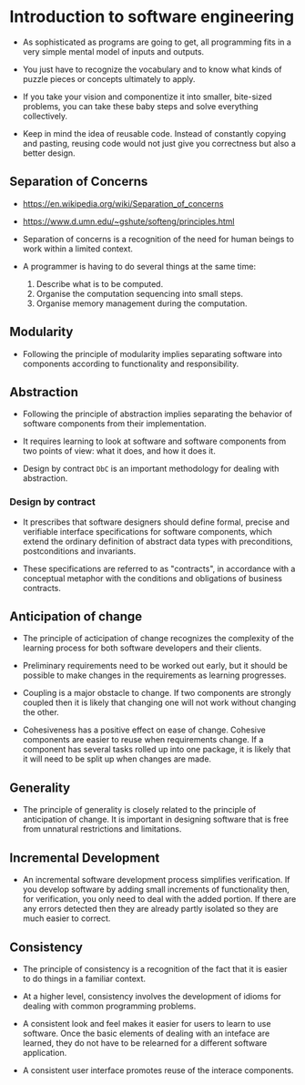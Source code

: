 # Introduction to software engineering

* As sophisticated as programs are going to get, all programming fits in a very simple mental model of inputs and outputs.

* You just have to recognize the vocabulary and to know what kinds of puzzle pieces or concepts ultimately to apply.

* If you take your vision and componentize it into smaller, bite-sized problems, you can take these baby steps and solve everything collectively.

* Keep in mind the idea of reusable code. Instead of constantly copying and pasting, reusing code would not just give you correctness but also a better design.

## Separation of Concerns

* <https://en.wikipedia.org/wiki/Separation_of_concerns>

* <https://www.d.umn.edu/~gshute/softeng/principles.html>

* Separation of concerns is a recognition of the need for human beings to work within a limited context.

* A programmer is having to do several things at the same time:
    1. Describe what is to be computed.
    2. Organise the computation sequencing into small steps.
    3. Organise memory management during the computation.

## Modularity

* Following the principle of modularity implies separating software into components according to functionality and responsibility.

## Abstraction

* Following the principle of abstraction implies separating the behavior of software components from their implementation.

* It requires learning to look at software and software components from two points of view: what it does, and how it does it.

* Design by contract `DbC` is an important methodology for dealing with abstraction.

### Design by contract

* It prescribes that software designers should define formal, precise and verifiable interface specifications for software components, which extend the ordinary definition of abstract data types with preconditions, postconditions and invariants.

* These specifications are referred to as "contracts", in accordance with a conceptual metaphor with the conditions and obligations of business contracts.

## Anticipation of change

* The principle of acticipation of change recognizes the complexity of the learning process for both software developers and their clients.

* Preliminary requirements need to be worked out early, but it should be possible to make changes in the requirements as learning progresses.

* Coupling is a major obstacle to change. If two components are strongly coupled then it is likely that changing one will not work without changing the other.

* Cohesiveness has a positive effect on ease of change. Cohesive components are easier to reuse when requirements change. If a component has several tasks rolled up into one package, it is likely that it will need to be split up when changes are made.

## Generality

* The principle of generality is closely related to the principle of anticipation of change. It is important in designing software that is free from unnatural restrictions and limitations.

## Incremental Development

* An incremental software development process simplifies verification. If you develop software by adding small increments of functionality then, for verification, you only need to deal with the added portion. If there are any errors detected then they are already partly isolated so they are much easier to correct.

## Consistency

* The principle of consistency is a recognition of the fact that it is easier to do things in a familiar context.

* At a higher level, consistency involves the development of idioms for dealing with common programming problems.

* A consistent look and feel makes it easier for users to learn to use software. Once the basic elements of dealing with an inteface are learned, they do not have to be relearned for a different software application.

* A consistent user interface promotes reuse of the interace components.
